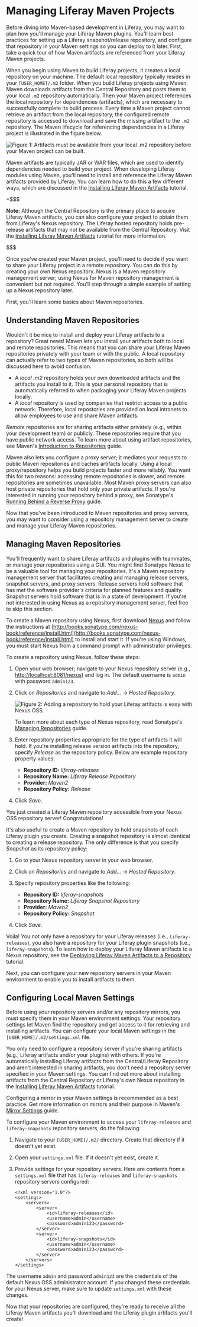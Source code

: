 # Managing Liferay Maven Projects [](id=managing-liferay-maven-projects)

Before diving into Maven-based development in Liferay, you may want to plan how
you'll manage your Liferay Maven plugins. You'll learn best practices for
setting up a Liferay snapshot/release repository, and configure that repository
in your Maven settings so you can deploy to it later. First, take a quick tour
of how Maven artifacts are referenced from your Liferay Maven projects.

When you begin using Maven to build Liferay projects, it creates a local
repository on your machine. The default local repository typically resides in
your `[USER_HOME]/.m2` folder. When you build Liferay projects using Maven,
Maven downloads artifacts from the Central Repository and posts them to your
local `.m2` repository automatically. Then your Maven project references the
local repository for dependencies (artifacts), which are necessary to
successfully complete its build process. Every time a Maven project cannot
retrieve an artifact from the local repository, the configured remote repository
is accessed to download and save the missing artifact to the `.m2` repository.
The Maven lifecycle for referencing dependencies in a Liferay project is
illustrated in the figure below.

![Figure 1: Artifacts must be available from your local `.m2` repository before your Maven project can be built.](../../../images/maven-artifact-lifecycle.png)

Maven artifacts are typically JAR or WAR files, which are used to identify
dependencies needed to build your project. When developing Liferay modules using
Maven, you'll need to install and reference the Liferay Maven artifacts provided
by Liferay. You can learn how to do this a few different ways, which are
discussed in the
[Installing Liferay Maven Artifacts](/develop/tutorials/-/knowledge_base/7-0/installing-liferay-maven-artifacts)
tutorial.

+$$$

**Note:** Although the Central Repository is the primary place to acquire
Liferay Maven artifacts, you can also configure your project to obtain them from
Liferay's Nexus repository. The Liferay hosted repository holds pre-release
artifacts that may not be available from the Central Repository. Visit the
[Installing Liferay Maven Artifacts](/develop/tutorials/-/knowledge_base/7-0/installing-liferay-maven-artifacts)
tutorial for more information.

$$$

Once you've created your Maven project, you'll need to decide if you want to
share your Liferay project in a remote repository. You can do this by creating
your own Nexus repository. Nexus is a Maven repository management server; using
Nexus for Maven repository management is convenient but not required. You'll
step through a simple example of setting up a Nexus repository later.

First, you'll learn some basics about Maven repositories.

## Understanding Maven Repositories [](id=understanding-maven-repositories)

Wouldn't it be nice to install and deploy your Liferay artifacts to a
repository? Great news! Maven lets you install your artifacts both to local and
remote repositories. This means that you can share your Liferay Maven
repositories privately with your team or with the public. A local repository can
actually refer to two types of Maven repositories, so both will be discussed
here to avoid confusion.

- A *local .m2* repository holds your own downloaded artifacts and the artifacts
you install to it. This is your personal repository that is automatically
referred to when packaging your Liferay Maven projects locally.
- A *local* repository is used by companies that restrict access to a public
network. Therefore, local repostories are provided on local intranets to allow
employees to use and share Maven artifacts.

*Remote* repositories are for sharing artifacts either privately (e.g., within
your development team) or publicly. These repositories require that you have 
public network access. To learn more about using artifact repositories, see
Maven's
[Introduction to Repositories](http://maven.apache.org/guides/introduction/introduction-to-repositories.html)
guide.

Maven also lets you configure a proxy server; it mediates your requests to
public Maven repositories and caches artifacts locally. Using a local
proxy/repository helps you build projects faster and more reliably. You want
this for two reasons: accessing remote repositories is slower, and remote
repositories are sometimes unavailable. Most Maven proxy servers can also host
private repositories that hold only your private artifacts. If you're interested
in running your repository behind a proxy, see Sonatype's
[Running Behind a Reverse Proxy](http://books.sonatype.com/nexus-book/reference/install-sect-proxy.html)
guide. 

Now that you've been introduced to Maven repositories and proxy servers, you may
want to consider using a repository management server to create and manage your
Liferay Maven repositories. 

## Managing Maven Repositories [](id=managing-maven-repositories)

You'll frequently want to share Liferay artifacts and plugins with teammates, or
manage your repositories using a GUI. You might find Sonatype Nexus to be a
valuable tool for managing your repositories. It's a Maven repository management
server that facilitates creating and managing release servers, snapshot servers,
and proxy servers. Release servers hold software that has met the software
provider's criteria for planned features and quality. Snapshot servers hold
software that is in a state of development. If you're not interested in using
Nexus as a repository management server, feel free to skip this section. 

To create a Maven repository using Nexus, first download
[Nexus](http://www.sonatype.org/nexus/) and follow the instructions at
[http://books.sonatype.com/nexus-book/reference/install.html](http://books.sonatype.com/nexus-book/reference/install.html)
to install and start it. If you're using Windows, you must start Nexus from a
command prompt with administrator privileges.

To create a repository using Nexus, follow these steps: 

1.  Open your web browser; navigate to your Nexus repository server (e.g.,
    [http://localhost:8081/nexus](http://localhost:8081/nexus)) and log in. The
    default username is `admin` with password `admin123`. 

2.  Click on *Repositories* and navigate to *Add...* &rarr; *Hosted Repository*. 

    ![Figure 2: Adding a repository to hold your Liferay artifacts is easy with Nexus OSS.](../../../images/maven-nexus-create-repo.png)

    To learn more about each type of Nexus repository, read Sonatype's
    [Managing Repositories](http://books.sonatype.com/nexus-book/reference/confignx-sect-manage-repo.html)
    guide.

3.  Enter repository properties appropriate for the type of artifacts it will
    hold. If you're installing release version artifacts into the repository,
    specify *Release* as the repository policy. Below are example repository
    property values: 
    - **Repository ID:** *liferay-releases*
    - **Repository Name:** *Liferay Release Repository*
    - **Provider:** *Maven2*
    - **Repository Policy:** *Release*

4.  Click *Save*.

You just created a Liferay Maven repository accessible from your Nexus OSS
repository server! Congratulations! 

It's also useful to create a Maven repository to hold snapshots of each Liferay
plugin you create. Creating a snapshot repository is almost identical to
creating a release repository. The only difference is that you specify
*Snapshot* as its repository policy:

1.  Go to your Nexus repository server in your web browser.

2.  Click on *Repositories* and navigate to *Add...* &rarr; *Hosted Repository*.

3.  Specify repository properties like the following:
    - **Repository ID:** *liferay-snapshots*
    - **Repository Name:** *Liferay Snapshot Repository*
    - **Provider:** *Maven2*
    - **Repository Policy:** *Snapshot*

4.  Click *Save*.

Voila! You not only have a repository for your Liferay releases (i.e.,
`liferay-releases`), you also have a repository for your Liferay plugin
snapshots (i.e., `liferay-snapshots`). To learn how to deploy your Liferay Maven
artifacts to a Nexus repository, see the
[Deploying Liferay Maven Artifacts to a Repository](/develop/tutorials/-/knowledge_base/7-0/deploying-liferay-maven-artifacts-to-a-repository)
tutorial.

Next, you can configure your new repository servers in your Maven environment to
enable you to install artifacts to them. 

## Configuring Local Maven Settings [](id=configuring-local-maven-settings)

Before using your repository servers and/or any repository mirrors, you must
specify them in your Maven environment settings. Your repository settings let
Maven find the repository and get access to it for retrieving and installing
artifacts. You can configure your local Maven settings in the
`[USER_HOME]/.m2/settings.xml` file.

You only need to configure a repository server if you're sharing artifacts
(e.g., Liferay artifacts and/or your plugins) with others. If you're
automatically installing Liferay artifacts from the Central/Liferay Repository
and aren't interested in sharing artifacts, you don't need a repository server
specified in your Maven settings. You can find out more about installing
artifacts from the Central Repository or Liferay's own Nexus repository in the
[Installing Liferay Maven Artifacts](/develop/tutorials/-/knowledge_base/7-0/installing-liferay-maven-artifacts)
tutorial.

Configuring a mirror in your Maven settings is recommended as a best practice.
Get more information on mirrors and their purpose in Maven's
[Mirror Settings](http://maven.apache.org/guides/mini/guide-mirror-settings.html)
guide. 

To configure your Maven environment to access your `liferay-releases` and
`liferay-snapshots` repository servers, do the following:

1.  Navigate to your `[USER_HOME]/.m2/` directory. Create that directory if it
    doesn't yet exist. 

2.  Open your `settings.xml` file. If it doesn't yet exist, create it. 

3.  Provide settings for your repository servers. Here are contents from a
    `settings.xml` file that has `liferay-releases` and `liferay-snapshots`
    repository servers configured: 

        <?xml version="1.0"?>
        <settings>
            <servers>
                <server>
                    <id>liferay-releases</id>
                    <username>admin</username>
                    <password>admin123</password>
                </server>
                <server>
                    <id>liferay-snapshots</id>
                    <username>admin</username>
                    <password>admin123</password>
                </server>
            </servers>
        </settings>

The username `admin` and password `admin123` are the credentials of the default
Nexus OSS administrator account. If you changed these credentials for your Nexus
server, make sure to update `settings.xml` with these changes. 

Now that your repositories are configured, they're ready to receive all the
Liferay Maven artifacts you'll download and the Liferay plugin artifacts you'll
create!
